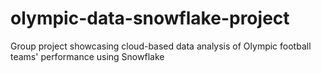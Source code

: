 # olympic-data-snowflake-project
Group project showcasing cloud-based data analysis of Olympic football teams' performance using Snowflake

